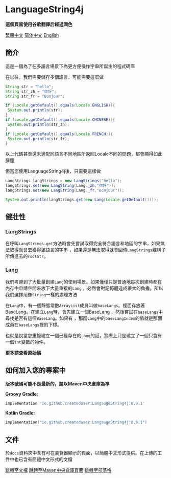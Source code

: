 # LanguageString4j
**這個頁面使用谷歌翻譯后經過潤色**

[繁體中文](README_zh.md) [简体中文](README_zh_cn.md) [English](README.md)
## 簡介
<p>這是一個為了在多語言場景下為更方便操作字串所誕生的程式碼庫</p>
在以往，我們需要儲存多個語言，可能需要這麼做

```java
String str = "hello";
String str_zh = "你好";
String str_fr = "Bonjour";

if (Locale.getDefault().equals(Locale.ENGLISH)){
 System.out.println(str);
}
if (Locale.getDefault().equals(Locale.CHINESE)){
 System.out.println(str_zh);
}
if (Locale.getDefault().equals(Locale.FRENCH)){
 System.out.println(str_fr);
}
```
以上代碼甚至還未適配同語言不同地區所返回Locale不同的問題，都會顯得如此臃腫

但當您使用LanguageString4j後，只需要這樣做
```java
LangStrings langStrings = new LangStrings("hello");
langStrings.set(new LangString(Lang._zh,"你好"));
langStrings.set(new LangString(Lang._fr,"Bonjour"));

System.out.println(langStrings.get(new Lang(Locale.getDefault())));
```
## 健壯性
### LangStrings
在呼叫`LangStrings.get`方法時會先嘗試取得完全符合語言和地區的字串，如果無法取得就會去獲得該語言的字串
，如果還是無法取得就會回傳`LangStrings`建構子所傳進去的`rootStr`。

### Lang

我們考慮到了大批量創建`Lang`的使用場景。如果僅僅只是普通地每次創建時都在內存中申請空間來放下大量重複的`Lang`
，必然會對記憶體造成很大的負擔。所以我們選擇用像`String`一樣的處理方法

在`Lang`中，有一個靜態常數`ArrayList`成員叫做`baseLangs`。裡面存放著BaseLang。在建立`Lang`時，會先建立一個BaseLang
，然後嘗試在`baseLangs`中尋找是否有這個`BaseLang`。如果有
，那麼`Lang`中的`baseLangIndex`的值就是那個成員在`baseLangs`裡的下標。

也就是說當您重複建立一個已經存在的`Lang`的話，實際上只是建立了一個只含有一個`int`變數的物件。

**更多請查看原始碼**

## 如何加入您的專案中
**版本號碼可能不是最新的，請以Maven中央倉庫為準**

**Groovy Gradle:**
```groovy
implementation 'io.github.createduser:LangaugeString4j:0.9.1'
```

**Kotlin Gradle:**
```kotlin
implementation("io.github.createduser:LangaugeString4j:0.9.1")
```
## 文件
於`docs`資料夾中含有可在瀏覽器顯示的頁面，以簡體中文形式提供。在上傳的工件中也已含有簡體中文形式的文檔

[跳轉至文檔](docs/index.html)
[跳轉至Maven中央倉庫頁面](https://central.sonatype.com/artifact/io.github.createduser/LangaugeString4j/overview)
[跳轉至部落格](https://userrrrr.cn/)